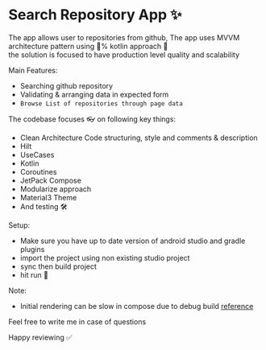 
# Search Repository App ✨
The app allows user to repositories from github, The app uses MVVM architecture pattern using 💯% kotlin approach 🤘  
the solution is focused to have production level quality and scalability

Main Features:

- Searching github repository
- Validating & arranging data in expected form
- `Browse List of repositories through page data`

The codebase focuses 👓 on following key things:
- Clean Architecture Code structuring, style and comments & description
- Hilt
- UseCases
- Kotlin
- Coroutines
- JetPack Compose
- Modularize approach
- Material3 Theme
- And testing 🛠

Setup:
- Make sure you have up to date version of android studio and gradle plugins
- import the project using non existing studio project
- sync then build project
- hit run 🚀

Note:
- Initial rendering can be slow in compose due to debug build [reference](https://developer.android.com/jetpack/compose/lists#measuring-performance)

Feel free to write me in case of questions

Happy reviewing ✅
